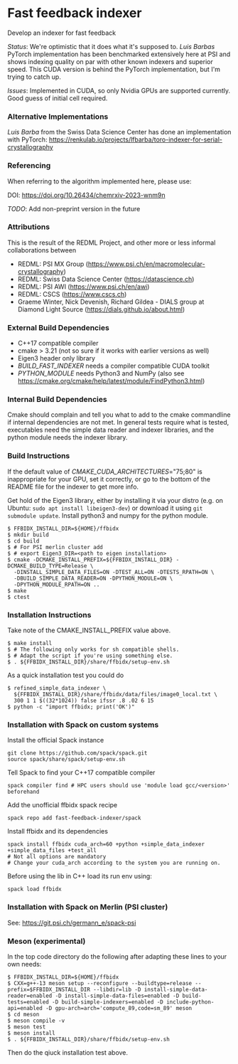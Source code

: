 # Fast feedback indexer

Develop an indexer for fast feedback

*Status*: We're optimistic that it does what it's supposed to. *Luis Barbas* PyTorch implementation has been benchmarked extensively here at PSI and shows indexing quality on par with other known indexers and superior speed. This CUDA version is behind the PyTorch implementation, but I'm trying to catch up.

*Issues*: Implemented in CUDA, so only Nvidia GPUs are supported currently. Good guess of initial cell required.

### Alternative Implementations

*Luis Barba* from the Swiss Data Science Center has done an implementation with PyTorch: https://renkulab.io/projects/lfbarba/toro-indexer-for-serial-crystallography

### Referencing

When referring to the algorithm implemented here, please use:
 
DOI: https://doi.org/10.26434/chemrxiv-2023-wnm9n

*TODO*: Add non-preprint version in the future

### Attributions

This is the result of the REDML Project, and other more or less informal collaborations between

* REDML: PSI MX Group (https://www.psi.ch/en/macromolecular-crystallography)
* REDML: Swiss Data Science Center (https://datascience.ch)
* REDML: PSI AWI (https://www.psi.ch/en/awi)
* REDML: CSCS (https://www.cscs.ch)
* Graeme Winter, Nick Devenish, Richard Gildea - DIALS group at Diamond Light Source (https://dials.github.io/about.html)

### External Build Dependencies

* C++17 compatible compiler
* cmake > 3.21 (not so sure if it works with earlier versions as well)
* Eigen3 header only library
* *BUILD_FAST_INDEXER* needs a compiler compatible CUDA toolkit
* *PYTHON_MODULE* needs Python3 and NumPy (also see https://cmake.org/cmake/help/latest/module/FindPython3.html)

### Internal Build Dependencies

Cmake should complain and tell you what to add to the cmake commandline if internal dependencies are not met. In general tests require what is tested, executables need the simple data reader and indexer libraries, and the python module needs the indexer library.

### Build Instructions

If the default value of *CMAKE_CUDA_ARCHITECTURES*=\"75;80\" is inappropriate for your GPU, set it correctly, or go to the bottom of the README file for the indexer to get more info.

Get hold of the Eigen3 library, either by installing it via your distro (e.g. on Ubuntu: `sudo apt install libeigen3-dev`) or download it using `git submodule update`. Install python3 and numpy for the python module.

```
$ FFBIDX_INSTALL_DIR=${HOME}/ffbidx
$ mkdir build
$ cd build
$ # For PSI merlin cluster add
$ # export Eigen3_DIR=<path to eigen installation>
$ cmake -DCMAKE_INSTALL_PREFIX=${FFBIDX_INSTALL_DIR} -DCMAKE_BUILD_TYPE=Release \
  -DINSTALL_SIMPLE_DATA_FILES=ON -DTEST_ALL=ON -DTESTS_RPATH=ON \
  -DBUILD_SIMPLE_DATA_READER=ON -DPYTHON_MODULE=ON \
  -DPYTHON_MODULE_RPATH=ON ..
$ make
$ ctest
```

### Installation Instructions

Take note of the CMAKE_INSTALL_PREFIX value above.

```
$ make install
$ # The following only works for sh compatible shells.
$ # Adapt the script if you're using something else.
$ . ${FFBIDX_INSTALL_DIR}/share/ffbidx/setup-env.sh
```

As a quick installation test you could do

```
$ refined_simple_data_indexer \
  ${FFBIDX_INSTALL_DIR}/share/ffbidx/data/files/image0_local.txt \
  300 1 1 $((32*1024)) false ifssr .8 .02 6 15
$ python -c "import ffbidx; print('OK')"
```

### Installation with Spack on custom systems

Install the official Spack instance
```
git clone https://github.com/spack/spack.git
source spack/share/spack/setup-env.sh
```

Tell Spack to find your C++17 compatible compiler
```
spack compiler find # HPC users should use 'module load gcc/<version>' beforehand
```

Add the unofficial ffbidx spack recipe
```
spack repo add fast-feedback-indexer/spack
```

Install ffbidx and its dependencies
```
spack install ffbidx cuda_arch=60 +python +simple_data_indexer +simple_data_files +test_all
# Not all options are mandatory
# Change your cuda_arch according to the system you are running on.
```

Before using the lib in C++ load its run env using:
```
spack load ffbidx
```

### Installation with Spack on Merlin (PSI cluster)

See: https://git.psi.ch/germann_e/spack-psi

### Meson (experimental)
In the top code directory do the following after adapting these lines to your own needs:
```
$ FFBIDX_INSTALL_DIR=${HOME}/ffbidx
$ CXX=g++-13 meson setup --reconfigure --buildtype=release --prefix=$FFBIDX_INSTALL_DIR --libdir=lib -D install-simple-data-reader=enabled -D install-simple-data-files=enabled -D build-tests=enabled -D build-simple-indexers=enabled -D include-python-api=enabled -D gpu-arch=arch='compute_89,code=sm_89' meson
$ cd meson
$ meson compile -v
$ meson test
$ meson install
$ . ${FFBIDX_INSTALL_DIR}/share/ffbidx/setup-env.sh
```
Then do the qiuck installation test above.

